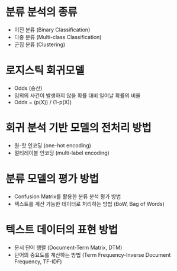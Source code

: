 # 분류 분석의 종류
   - 이진 분류 (Binary Classification)
   - 다중 분류 (Multi-class Classification)
   - 군집 분류 (Clustering)



# 로지스틱 회귀모델
   - Odds (승산)
   - 임의의 사건이 발생하지 않을 확률 대비 일어날 확률의 비율
   - Odds = (p(X)) / (1-p(X))



# 회귀 분석 기반 모델의 전처리 방법
   - 원-핫 인코딩 (one-hot encoding)
   - 멀티레이블 인코딩 (multi-label encoding)



# 분류 모델의 평가 방법
   - Confusion Matrix를 활용한 분류 분석 평가 방법
   - 텍스트를 계산 가능한 데이터로 처리하는 방법 (BoW, Bag of Words)



# 텍스트 데이터의 표현 방법
   - 문서 단어 행렬 (Document-Term Matrix, DTM)
   - 단어의 중요도를 계산하는 방법 (Term Frequency-Inverse Document Frequency, TF-IDF)

